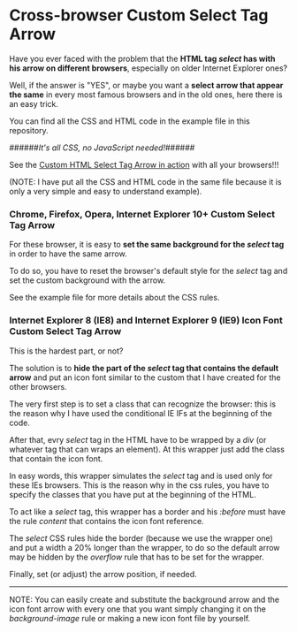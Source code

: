 # Cross-browser Custom Select Tag Arrow

Have you ever faced with the problem that the **HTML tag *select* has with his arrow on different browsers**, especially on older Internet Explorer ones?

Well, if the answer is "YES", or maybe you want a **select arrow that appear the same** in every most famous browsers and in the old ones, here there is an easy trick.

You can find all the CSS and HTML code in the example file in this repository.

######*It's all CSS, no JavaScript needed!*######

See the [Custom HTML Select Tag Arrow in action](http://riccardoandreatta.com/web-app/HTML_Select_tag_custom_arrow_-_Example.html) with all your browsers!!!

(NOTE: I have put all the CSS and HTML code in the same file because it is only a very simple and easy to understand example).



### Chrome, Firefox, Opera, Internet Explorer 10+ Custom Select Tag Arrow

For these browser, it is easy to **set the same background for the *select* tag** in order to have the same arrow.

To do so, you have to reset the browser's default style for the *select* tag and set the custom background with the arrow.

See the example file for more details about the CSS rules.



### Internet Explorer 8 (IE8) and Internet Explorer 9 (IE9) Icon Font Custom Select Tag Arrow

This is the hardest part, or not?

The solution is to **hide the part of the *select* tag that contains the default arrow** and put an icon font similar to the custom that I have created for the other browsers.

The very first step is to set a class that can recognize the browser: this is the reason why I have used the conditional IE IFs at the beginning of the code.

After that, evry *select* tag in the HTML have to be wrapped by a *div* (or whatever tag that can wraps an element). At this wrapper just add the class that contain the icon font.

In easy words, this wrapper simulates the *select* tag and is used only for these IEs browsers. This is the reason why in the css rules, you have to specify the classes that you have put at the beginning of the HTML.

To act like a *select* tag, this wrapper has a border and his *:before* must have the rule *content* that contains the icon font reference.

The *select* CSS rules hide the border (because we use the wrapper one) and put a width a 20% longer than the wrapper, to do so the default arrow may be hidden by the *overflow* rule that has to be set for the wrapper.

Finally, set (or adjust) the arrow position, if needed.



----------

NOTE: You can easily create and substitute the background arrow and the icon font arrow with every one that you want simply changing it on the *background-image* rule or making a new icon font file by yourself.
